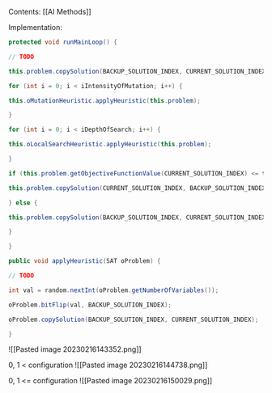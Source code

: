 Contents:
[[AI Methods]]

Implementation:
``` Java
protected void runMainLoop() {

// TODO

this.problem.copySolution(BACKUP_SOLUTION_INDEX, CURRENT_SOLUTION_INDEX);

for (int i = 0; i < iIntensityOfMutation; i++) {

this.oMutationHeuristic.applyHeuristic(this.problem);

}

for (int i = 0; i < iDepthOfSearch; i++) {

this.oLocalSearchHeuristic.applyHeuristic(this.problem);

}

if (this.problem.getObjectiveFunctionValue(CURRENT_SOLUTION_INDEX) <= this.problem.getObjectiveFunctionValue(BACKUP_SOLUTION_INDEX)){

this.problem.copySolution(CURRENT_SOLUTION_INDEX, BACKUP_SOLUTION_INDEX);

} else {

this.problem.copySolution(BACKUP_SOLUTION_INDEX, CURRENT_SOLUTION_INDEX);

}

}
```

``` java
public void applyHeuristic(SAT oProblem) {

// TODO

int val = random.nextInt(oProblem.getNumberOfVariables());

oProblem.bitFlip(val, BACKUP_SOLUTION_INDEX);

oProblem.copySolution(BACKUP_SOLUTION_INDEX, CURRENT_SOLUTION_INDEX);

}
```
![[Pasted image 20230216143352.png]]

0, 1 < configuration
![[Pasted image 20230216144738.png]]

0, 1 <= configuration
![[Pasted image 20230216150029.png]]


